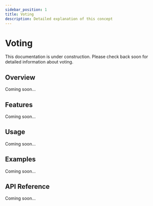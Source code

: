 ```yaml
---
sidebar_position: 1
title: Voting
description: Detailed explanation of this concept
---
```


# Voting

This documentation is under construction. Please check back soon for detailed information about voting.

## Overview

Coming soon...

## Features

Coming soon...

## Usage

Coming soon...

## Examples

Coming soon...

## API Reference

Coming soon...
